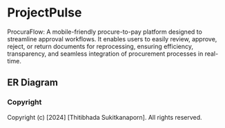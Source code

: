 # ProjectPulse
ProcuraFlow: A mobile-friendly procure-to-pay platform designed to streamline approval workflows. It enables users to easily review, approve, reject, or return documents for reprocessing, ensuring efficiency, transparency, and seamless integration of procurement processes in real-time.

## ER Diagram 


### Copyright
Copyright (c) [2024] [Thitibhada Sukitkanaporn]. All rights reserved.
